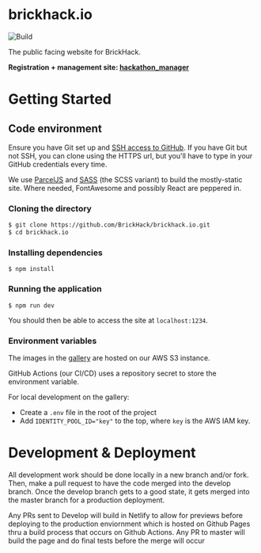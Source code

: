 # brickhack.io

![Build](https://github.com/BrickHack/brickhack.io/workflows/Build/badge.svg)

The public facing website for BrickHack.

**Registration + management site: [hackathon_manager](https://github.com/codeRIT/hackathon_manager)**

# Getting Started

## Code environment

Ensure you have Git set up and [SSH access to GitHub](https://help.github.com/articles/connecting-to-github-with-ssh/). If you have Git but not SSH, you can clone using the HTTPS url, but you'll have to type in your GitHub credentials every time.

We use [ParcelJS](https://parceljs.org/) and [SASS](https://sass-lang.com/) (the SCSS variant) to build the mostly-static site. Where needed, FontAwesome and possibly React are peppered in.

### Cloning the directory

```bash
$ git clone https://github.com/BrickHack/brickhack.io.git
$ cd brickhack.io
```

### Installing dependencies

```
$ npm install
```

### Running the application

```
$ npm run dev
```

You should then be able to access the site at `localhost:1234`.

### Environment variables

The images in the [gallery](https://brickhack.io/gallery) are hosted on our AWS S3 instance.

GitHub Actions (our CI/CD) uses a repository secret to store the environment variable.

For local development on the gallery:
- Create a `.env` file in the root of the project
- Add `IDENTITY_POOL_ID="key"` to the top, where `key` is the AWS IAM key.

# Development & Deployment

All development work should be done locally in a new branch and/or fork. Then, make a pull request to have the code merged into the develop branch. Once the develop branch gets to a good state, it gets merged into the master branch for a production deployment.

Any PRs sent to Develop will build in Netlify to allow for previews before deploying to the production enviornment which is hosted on Github Pages thru a build process that occurs on Github Actions. Any PR to master will build the page and do final tests before the merge will occur